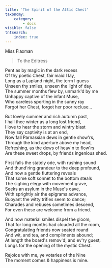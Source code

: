 ```yaml
---
title: 'The Spirit of the Attic Chest'
taxonomy:
    category:
        - docs
visible: false
tntsearch:
    index: true
---
```


<div class="author">Miss Flaxman</div>

> To the Editress  
  
Pent as by magic in the dark recess  
Of thy poetic Chest, fair maid I lay,  
Long as a Lapland night, the term I guess  
Unseen thy smiles, unseen the light of day.  
The summer months flew by, unmark'd by me  
Unhappy captive of the infant Muse,  
Who careless sporting in the sunny ray  
Forgot her Chest, forgot her poor recluse...  
  
But lovely summer and rich autumn past,  
I hail thee winter as a long lost friend,  
I love to hear the storm and wintry blast  
They say captivity is at an end,  
Now fall Parnassian dews in gentle show'rs,  
Through the kind aperture above my head,  
Refreshing, as the dews of heav'n to flow'rs  
Are these sweet drops, by friends ingenious shed.  
  
First falls the stately ode, with rushing sound  
And thund'ring grandeur to the deep profound,  
And now a gentle fluttering reveals  
That some soft sonnet to the bottom steals  
The sighing elegy with movement grave,  
Seeks an asylum in the Muse's cave,  
With sprightly air the epigrams advance,  
Buoyant the witty trifles seem to dance;  
Charades and rebuses sometimes descend,  
For even these are welcome from a friend.  
  
And now material smiles dispel the gloom,  
That for long months had clouded all the room,  
Congratulating friends now seated round  
And wit, and tea, and compliments abound;  
At length the board's remov'd, and ev'ry guest,  
Longs for the opening of the mystic Chest.  
  
Rejoice with me, ye votaries of the Nine  
The moment comes & happiness is mine.